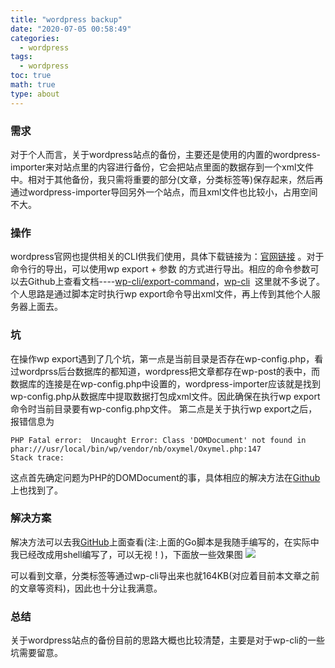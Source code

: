 ```yaml
---
title: "wordpress backup"
date: "2020-07-05 00:58:49"
categories:
  - wordpress
tags:
  - wordpress
toc: true
math: true
type: about
---
```


### 需求

对于个人而言，关于wordpress站点的备份，主要还是使用的内置的wordpress-importer来对站点里的内容进行备份，它会把站点里面的数据存到一个xml文件中。相对于其他备份，我只需将重要的部分(文章，分类标签等)保存起来，然后再通过wordpress-importer导回另外一个站点，而且xml文件也比较小，占用空间不大。

### 操作

wordpress官网也提供相关的CLI供我们使用，具体下载链接为：[官网链接](https://make.wordpress.org/cli/handbook/guides/installing/) 。对于命令行的导出，可以使用wp export + 参数 的方式进行导出。相应的命令参数可以去Github上查看文档----[wp-cli/export-command](https://github.com/wp-cli/export-command)，[wp-cli](https://github.com/wp-cli/wp-cli)  这里就不多说了。 个人思路是通过脚本定时执行wp export命令导出xml文件，再上传到其他个人服务器上面去。

### 坑

在操作wp export遇到了几个坑，第一点是当前目录是否存在wp-config.php，看过wordprss后台数据库的都知道，wordpress把文章都存在wp-post的表中，而数据库的连接是在wp-config.php中设置的，wordpress-importer应该就是找到wp-config.php从数据库中提取数据打包成xml文件。因此确保在执行wp export命令时当前目录要有wp-config.php文件。 第二点是关于执行wp export之后，报错信息为

```
PHP Fatal error:  Uncaught Error: Class 'DOMDocument' not found in phar:///usr/local/bin/wp/vendor/nb/oxymel/Oxymel.php:147
Stack trace:
```

这点首先确定问题为PHP的DOMDocument的事，具体相应的解决方法在[Github](https://github.com/wp-cli/wp-cli/issues/3363)上也找到了。

### 解决方案

解决方法可以去我[GitHub](https://github.com/MrVWY/wodpress-backup)上面查看(注:上面的Go脚本是我随手编写的，在实际中我已经改成用shell编写了，可以无视！)，下面放一些效果图 ![](/images/关于wordpress-backup问题/20200714133632307.png) 

可以看到文章，分类标签等通过wp-cli导出来也就164KB(对应着目前本文章之前的文章等资料)，因此也十分让我满意。

### 总结

关于wordpress站点的备份目前的思路大概也比较清楚，主要是对于wp-cli的一些坑需要留意。